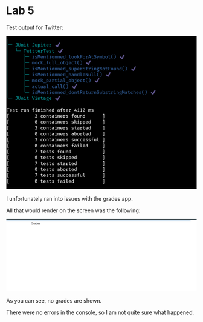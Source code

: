 # Lab 5

Test output for Twitter:

![](lab5/assets/twitter_tests.png)

I unfortunately ran into issues with the grades app. 

All that would render on the screen was the following:

![](lab5/assets/image.png)

As you can see, no grades are shown. 

There were no errors in the console, so I am not quite sure what happened. 

